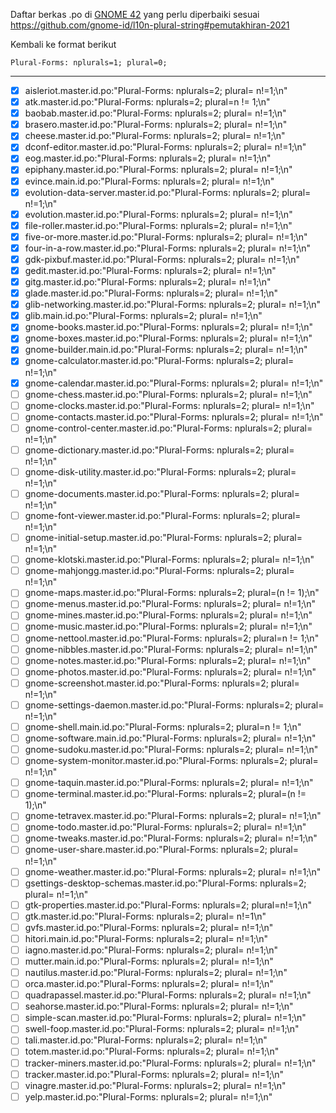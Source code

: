 Daftar berkas .po di [GNOME 42](https://l10n.gnome.org/languages/id/gnome-42/ui/) yang perlu diperbaiki sesuai https://github.com/gnome-id/l10n-plural-string#pemutakhiran-2021

Kembali ke format berikut
```
Plural-Forms: nplurals=1; plural=0;
```
---

- [x] aisleriot.master.id.po:"Plural-Forms: nplurals=2; plural= n!=1;\n"
- [x] atk.master.id.po:"Plural-Forms: nplurals=2; plural=n != 1;\n"
- [x] baobab.master.id.po:"Plural-Forms: nplurals=2; plural= n!=1;\n"
- [x] brasero.master.id.po:"Plural-Forms: nplurals=2; plural= n!=1;\n"
- [x] cheese.master.id.po:"Plural-Forms: nplurals=2; plural= n!=1;\n"
- [x] dconf-editor.master.id.po:"Plural-Forms: nplurals=2; plural= n!=1;\n"
- [x] eog.master.id.po:"Plural-Forms: nplurals=2; plural= n!=1;\n"
- [x] epiphany.master.id.po:"Plural-Forms: nplurals=2; plural= n!=1;\n"
- [x] evince.main.id.po:"Plural-Forms: nplurals=2; plural= n!=1;\n"
- [x] evolution-data-server.master.id.po:"Plural-Forms: nplurals=2; plural= n!=1;\n"
- [x] evolution.master.id.po:"Plural-Forms: nplurals=2; plural= n!=1;\n"
- [x] file-roller.master.id.po:"Plural-Forms: nplurals=2; plural= n!=1;\n"
- [x] five-or-more.master.id.po:"Plural-Forms: nplurals=2; plural= n!=1;\n"
- [x] four-in-a-row.master.id.po:"Plural-Forms: nplurals=2; plural= n!=1;\n"
- [x] gdk-pixbuf.master.id.po:"Plural-Forms: nplurals=2; plural= n!=1;\n"
- [x] gedit.master.id.po:"Plural-Forms: nplurals=2; plural= n!=1;\n"
- [x] gitg.master.id.po:"Plural-Forms: nplurals=2; plural= n!=1;\n"
- [x] glade.master.id.po:"Plural-Forms: nplurals=2; plural= n!=1;\n"
- [x] glib-networking.master.id.po:"Plural-Forms: nplurals=2; plural= n!=1;\n"
- [x] glib.main.id.po:"Plural-Forms: nplurals=2; plural= n!=1;\n"
- [x] gnome-books.master.id.po:"Plural-Forms: nplurals=2; plural= n!=1;\n"
- [x] gnome-boxes.master.id.po:"Plural-Forms: nplurals=2; plural= n!=1;\n"
- [x] gnome-builder.main.id.po:"Plural-Forms: nplurals=2; plural= n!=1;\n"
- [x] gnome-calculator.master.id.po:"Plural-Forms: nplurals=2; plural= n!=1;\n"
- [x] gnome-calendar.master.id.po:"Plural-Forms: nplurals=2; plural= n!=1;\n"
- [ ] gnome-chess.master.id.po:"Plural-Forms: nplurals=2; plural= n!=1;\n"
- [ ] gnome-clocks.master.id.po:"Plural-Forms: nplurals=2; plural= n!=1;\n"
- [ ] gnome-contacts.master.id.po:"Plural-Forms: nplurals=2; plural= n!=1;\n"
- [ ] gnome-control-center.master.id.po:"Plural-Forms: nplurals=2; plural= n!=1;\n"
- [ ] gnome-dictionary.master.id.po:"Plural-Forms: nplurals=2; plural= n!=1;\n"
- [ ] gnome-disk-utility.master.id.po:"Plural-Forms: nplurals=2; plural= n!=1;\n"
- [ ] gnome-documents.master.id.po:"Plural-Forms: nplurals=2; plural= n!=1;\n"
- [ ] gnome-font-viewer.master.id.po:"Plural-Forms: nplurals=2; plural= n!=1;\n"
- [ ] gnome-initial-setup.master.id.po:"Plural-Forms: nplurals=2; plural= n!=1;\n"
- [ ] gnome-klotski.master.id.po:"Plural-Forms: nplurals=2; plural= n!=1;\n"
- [ ] gnome-mahjongg.master.id.po:"Plural-Forms: nplurals=2; plural= n!=1;\n"
- [ ] gnome-maps.master.id.po:"Plural-Forms: nplurals=2; plural=(n != 1);\n"
- [ ] gnome-menus.master.id.po:"Plural-Forms: nplurals=2; plural= n!=1;\n"
- [ ] gnome-mines.master.id.po:"Plural-Forms: nplurals=2; plural= n!=1;\n"
- [ ] gnome-music.master.id.po:"Plural-Forms: nplurals=2; plural= n!=1;\n"
- [ ] gnome-nettool.master.id.po:"Plural-Forms: nplurals=2; plural=n != 1;\n"
- [ ] gnome-nibbles.master.id.po:"Plural-Forms: nplurals=2; plural= n!=1;\n"
- [ ] gnome-notes.master.id.po:"Plural-Forms: nplurals=2; plural= n!=1;\n"
- [ ] gnome-photos.master.id.po:"Plural-Forms: nplurals=2; plural= n!=1;\n"
- [ ] gnome-screenshot.master.id.po:"Plural-Forms: nplurals=2; plural= n!=1;\n"
- [ ] gnome-settings-daemon.master.id.po:"Plural-Forms: nplurals=2; plural= n!=1;\n"
- [ ] gnome-shell.main.id.po:"Plural-Forms: nplurals=2; plural=n != 1;\n"
- [ ] gnome-software.main.id.po:"Plural-Forms: nplurals=2; plural= n!=1;\n"
- [ ] gnome-sudoku.master.id.po:"Plural-Forms: nplurals=2; plural= n!=1;\n"
- [ ] gnome-system-monitor.master.id.po:"Plural-Forms: nplurals=2; plural= n!=1;\n"
- [ ] gnome-taquin.master.id.po:"Plural-Forms: nplurals=2; plural= n!=1;\n"
- [ ] gnome-terminal.master.id.po:"Plural-Forms: nplurals=2; plural=(n != 1);\n"
- [ ] gnome-tetravex.master.id.po:"Plural-Forms: nplurals=2; plural= n!=1;\n"
- [ ] gnome-todo.master.id.po:"Plural-Forms: nplurals=2; plural= n!=1;\n"
- [ ] gnome-tweaks.master.id.po:"Plural-Forms: nplurals=2; plural= n!=1;\n"
- [ ] gnome-user-share.master.id.po:"Plural-Forms: nplurals=2; plural= n!=1;\n"
- [ ] gnome-weather.master.id.po:"Plural-Forms: nplurals=2; plural= n!=1;\n"
- [ ] gsettings-desktop-schemas.master.id.po:"Plural-Forms: nplurals=2; plural= n!=1;\n"
- [ ] gtk-properties.master.id.po:"Plural-Forms: nplurals=2; plural=n!=1;\n"
- [ ] gtk.master.id.po:"Plural-Forms: nplurals=2; plural= n!=1\n"
- [ ] gvfs.master.id.po:"Plural-Forms: nplurals=2; plural= n!=1;\n"
- [ ] hitori.main.id.po:"Plural-Forms: nplurals=2; plural= n!=1;\n"
- [ ] iagno.master.id.po:"Plural-Forms: nplurals=2; plural= n!=1;\n"
- [ ] mutter.main.id.po:"Plural-Forms: nplurals=2; plural= n!=1;\n"
- [ ] nautilus.master.id.po:"Plural-Forms: nplurals=2; plural= n!=1;\n"
- [ ] orca.master.id.po:"Plural-Forms: nplurals=2; plural= n!=1;\n"
- [ ] quadrapassel.master.id.po:"Plural-Forms: nplurals=2; plural= n!=1;\n"
- [ ] seahorse.master.id.po:"Plural-Forms: nplurals=2; plural= n!=1;\n"
- [ ] simple-scan.master.id.po:"Plural-Forms: nplurals=2; plural= n!=1;\n"
- [ ] swell-foop.master.id.po:"Plural-Forms: nplurals=2; plural= n!=1;\n"
- [ ] tali.master.id.po:"Plural-Forms: nplurals=2; plural= n!=1;\n"
- [ ] totem.master.id.po:"Plural-Forms: nplurals=2; plural= n!=1;\n"
- [ ] tracker-miners.master.id.po:"Plural-Forms: nplurals=2; plural= n!=1;\n"
- [ ] tracker.master.id.po:"Plural-Forms: nplurals=2; plural= n!=1;\n"
- [ ] vinagre.master.id.po:"Plural-Forms: nplurals=2; plural= n!=1;\n"
- [ ] yelp.master.id.po:"Plural-Forms: nplurals=2; plural= n!=1;\n"
